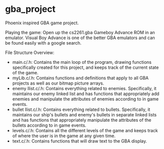 gba_project
===========

Phoenix inspired GBA game project.

Playing the game:  Open up the cs2261.gba Gameboy Advance ROM
in an emulator.  Visual Boy Advance is one of the better GBA
emulators and can be found easily with a google search.

File Structure Overview:

 - main.c/.h: Contains the main loop of the program, drawing
    functions specifically created for this project, and keeps
    track of the current state of the game.
 - myLib.c/.h: Contains functions and definitions that apply
    to all GBA projects as well as our bitmap picture arrays.
 - enemy llist.c/.h: Contains everything related to enemies.
    Specifically, it maintains our enemy linked list and has 
    functions that appropriately add enemies and manipulate 
    the attributes of enemies according to in game events.
 - bullet llist.c/.h: Contains everything related to bullets.
    Specifically, it maintains our ship's bullets and enemy's
    bullets in separate linked lists and has functions that 
    appropriately manipulate the attributes of the bullets
    according to in game events.
 - levels.c/.h: Contains all the different levels of the game
    and keeps track of where the user is in the game at any
    given time.  
 - text.c/.h: Contains functions that will draw text to the
    GBA display.
